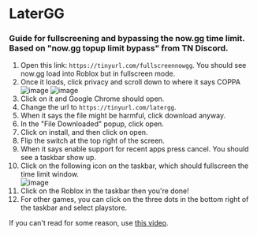 # LaterGG
### Guide for fullscreening and bypassing the now.gg time limit. Based on "now.gg topup limit bypass" from TN Discord.

1. Open this link: `https://tinyurl.com/fullscreennowgg`. You should see now.gg load into Roblox but in fullscreen mode.
2. Once it loads, click privacy and scroll down to where it says COPPA<br>
![image](https://github.com/user-attachments/assets/663181d2-4711-4c1c-8290-65b5d2382fde)
![image](https://github.com/user-attachments/assets/b0df53a8-2b8e-4808-b2a6-2cb713b3780c)
4. Click on it and Google Chrome should open.
5. Change the url to `https://tinyurl.com/latergg`.
6. When it says the file might be harmful, click download anyway.
7. In the "File Downloaded" popup, click open.
8. Click on install, and then click on open.
9. Flip the switch at the top right of the screen.
10. When it says enable support for recent apps press cancel. You should see a taskbar show up.
11. Click on the following icon on the taskbar, which should fullscreen the time limit window.<br>
![image](https://github.com/user-attachments/assets/ae9c0abb-f4ba-4a33-901c-83d70932a303)
13. Click on the Roblox in the taskbar then you're done!<br>
14. For other games, you can click on the three dots in the bottom right of the taskbar and select playstore.

If you can't read for some reason, use [this video](https://blobby-boi.github.io/LaterGG/video/).
